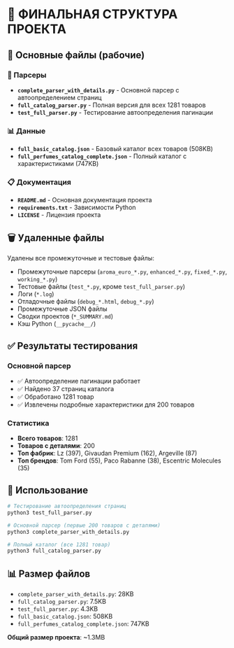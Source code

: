 # 🎯 ФИНАЛЬНАЯ СТРУКТУРА ПРОЕКТА

## 📁 Основные файлы (рабочие)

### 🔧 Парсеры
- **`complete_parser_with_details.py`** - Основной парсер с автоопределением страниц
- **`full_catalog_parser.py`** - Полная версия для всех 1281 товаров
- **`test_full_parser.py`** - Тестирование автоопределения пагинации

### 📊 Данные
- **`full_basic_catalog.json`** - Базовый каталог всех товаров (508KB)
- **`full_perfumes_catalog_complete.json`** - Полный каталог с характеристиками (747KB)

### 📋 Документация
- **`README.md`** - Основная документация проекта
- **`requirements.txt`** - Зависимости Python
- **`LICENSE`** - Лицензия проекта

## 🗑️ Удаленные файлы

Удалены все промежуточные и тестовые файлы:
- Промежуточные парсеры (`aroma_euro_*.py`, `enhanced_*.py`, `fixed_*.py`, `working_*.py`)
- Тестовые файлы (`test_*.py`, кроме `test_full_parser.py`)
- Логи (`*.log`)
- Отладочные файлы (`debug_*.html`, `debug_*.py`)
- Промежуточные JSON файлы
- Сводки проектов (`*_SUMMARY.md`)
- Кэш Python (`__pycache__/`)

## ✅ Результаты тестирования

### Основной парсер
- ✅ Автоопределение пагинации работает
- ✅ Найдено 37 страниц каталога
- ✅ Обработано 1281 товар
- ✅ Извлечены подробные характеристики для 200 товаров

### Статистика
- **Всего товаров**: 1281
- **Товаров с деталями**: 200
- **Топ фабрик**: Lz (397), Givaudan Premium (162), Argeville (87)
- **Топ брендов**: Tom Ford (55), Paco Rabanne (38), Escentric Molecules (35)

## 🚀 Использование

```bash
# Тестирование автоопределения страниц
python3 test_full_parser.py

# Основной парсер (первые 200 товаров с деталями)
python3 complete_parser_with_details.py

# Полный каталог (все 1281 товар)
python3 full_catalog_parser.py
```

## 📊 Размер файлов
- `complete_parser_with_details.py`: 28KB
- `full_catalog_parser.py`: 7.5KB
- `test_full_parser.py`: 4.3KB
- `full_basic_catalog.json`: 508KB
- `full_perfumes_catalog_complete.json`: 747KB

**Общий размер проекта**: ~1.3MB